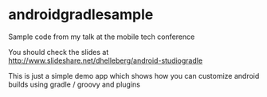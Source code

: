 androidgradlesample
===================

Sample code from my talk at the mobile tech conference

You should check the slides at http://www.slideshare.net/dhelleberg/android-studiogradle 

This is just a simple demo app which shows how you can customize android builds using gradle / groovy and plugins
